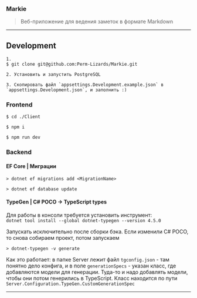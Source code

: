 ### Markie

> Веб-приложение для ведения заметок в формате Markdown

---

## Development

```
1.
$ git clone git@github.com:Perm-Lizards/Markie.git

2. Установить и запустить PostgreSQL

3. Скопировать файл `appsettings.Development.example.json` в `appsettings.Development.json`, и заполнить :)
```

### Frontend

```
$ cd ./Client

$ npm i

$ npm run dev
```

### Backend

#### EF Core | Миграции

```
> dotnet ef migrations add <MigrationName>

> dotnet ef database update
```

#### TypeGen | C# POCO -> TypeScript types

Для работы в консоли требуется установить инструмент: \
`dotnet tool install --global dotnet-typegen --version 4.5.0`

Запускать исключительно после сборки бэка. Если изменили C# POCO, то снова собираем проект, потом запускаем

```
> dotnet-typegen -v generate
```

Как это работает: в папке Server лежит файл `tgconfig.json` - там понятно дело конфига, и в поле `generationSpecs` - указан класс, где добавляются модели для генерации. Туда-то и надо добавлять модели, чтобы они потом генерились в TypeScript. Класс находится по пути `Server.Configuration.TypeGen.CustomGenerationSpec`

---

